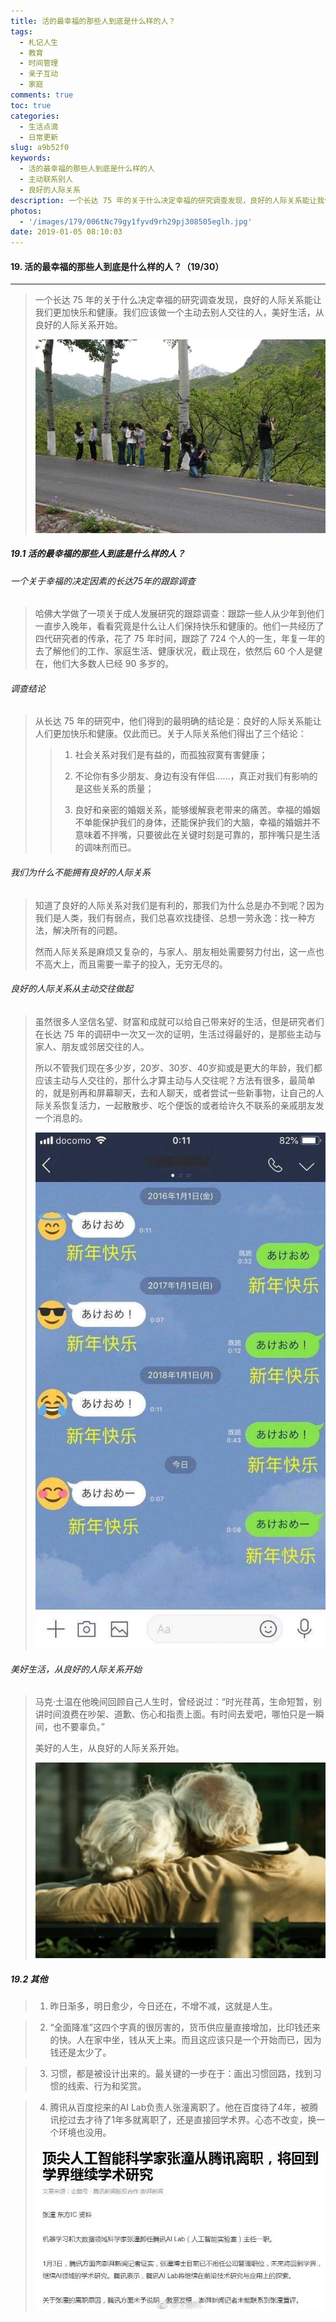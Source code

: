```yaml
---
title: 活的最幸福的那些人到底是什么样的人？
tags:
  - 札记人生
  - 教育
  - 时间管理
  - 亲子互动
  - 家庭
comments: true
toc: true
categories:
  - 生活点滴
  - 日常更新
slug: a9b52f0
keywords:
  - 活的最幸福的那些人到底是什么样的人
  - 主动联系别人
  - 良好的人际关系
description: 一个长达 75 年的关于什么决定幸福的研究调查发现，良好的人际关系能让我们更加快乐和健康。我们应该做一个主动去别人交往的人，美好生活，从良好的人际关系开始。
photos:
  - '/images/179/006tNc79gy1fyvd9rh29pj308505eglh.jpg'
date: 2019-01-05 08:10:03
---
```

<script type="text/javascript" src="/assets/js/dist/bai.js"></script>

#### 19. 活的最幸福的那些人到底是什么样的人？（19/30）
---
> 一个长达 75 年的关于什么决定幸福的研究调查发现，良好的人际关系能让我们更加快乐和健康。我们应该做一个主动去别人交往的人，美好生活，从良好的人际关系开始。
>
> ![幸福感](/images/179/006tNc79gy1fyvd88szotj30m80et40b.jpg)

##### 19.1 活的最幸福的那些人到底是什么样的人？

###### 一个关于幸福的决定因素的长达75年的跟踪调查
> 哈佛大学做了一项关于成人发展研究的跟踪调查：跟踪一些人从少年到他们一直步入晚年，看看究竟是什么让人们保持快乐和健康的。他们一共经历了四代研究者的传承，花了 75 年时间，跟踪了 724 个人的一生，年复一年的去了解他们的工作、家庭生活、健康状况，截止现在，依然后 60 个人是健在，他们大多数人已经 90 多岁的。

###### 调查结论
> 从长达 75 年的研究中，他们得到的最明确的结论是：良好的人际关系能让人们更加快乐和健康。仅此而已。关于人际关系他们得出了三个结论：
>
>> 1. 社会关系对我们是有益的，而孤独寂寞有害健康；
>>
>> 2. 不论你有多少朋友、身边有没有伴侣……，真正对我们有影响的是这些关系的质量；
>>
>> 3. 良好和亲密的婚姻关系，能够缓解衰老带来的痛苦。幸福的婚姻不单能保护我们的身体，还能保护我们的大脑，幸福的婚姻并不意味着不拌嘴，只要彼此在关键时刻是可靠的，那拌嘴只是生活的调味剂而已。

###### 我们为什么不能拥有良好的人际关系
> 知道了良好的人际关系对我们是有利的，那我们为什么总是办不到呢？因为我们是人类，我们有弱点，我们总喜欢找捷径、总想一劳永逸：找一种方法，解决所有的问题。
>
> 然而人际关系是麻烦又复杂的，与家人、朋友相处需要努力付出，这一点也不高大上，而且需要一辈子的投入，无穷无尽的。

###### 良好的人际关系从主动交往做起
> 虽然很多人坚信名望、财富和成就可以给自己带来好的生活，但是研究者们在长达 75 年的调研中一次又一次的证明，生活过得最好的，是那些主动与家人、朋友或邻居交往的人。
>
> 所以不管我们现在多少岁，20岁、30岁、40岁抑或是更大的年龄，我们都应该主动与人交往的，那什么才算主动与人交往呢？方法有很多，最简单的，就是别再和屏幕聊天，去和人聊天，或者尝试一些新事物，让自己的人际关系恢复活力，一起散散步、吃个便饭的或者给许久不联系的亲戚朋友发一个消息的。
>
> ![主动联系](/images/179/006tNc79gy1fyvd7lc6wdj30ir0xcabp.jpg)

###### 美好生活，从良好的人际关系开始
> 马克·土温在他晚间回顾自己人生时，曾经说过：“时光荏苒，生命短暂，别讲时间浪费在吵架、道歉、伤心和指责上面。有时间去爱吧，哪怕只是一瞬间，也不要辜负。”
>
> 美好的人生，从良好的人际关系开始。
>
> ![幸福晚年](/images/179/006tNc79gy1fyvd8t9dskj30sk0ja0y5.jpg)

##### 19.2 其他
> 1. 昨日渐多，明日愈少，今日还在，不增不减，这就是人生。

> 2. “全面降准”这四个字真的很厉害的，货币供应量直接增加，比印钱还来的快。人在家中坐，钱从天上来。而且这应该只是一个开始而已，因为钱还是太少了。

> 3. 习惯，都是被设计出来的。最关键的一步在于：画出习惯回路，找到习惯的线索、行为和奖赏。


> 4. 腾讯从百度挖来的AI Lab负责人张潼离职了。他在百度待了4年，被腾讯挖过去才待了1年多就离职了，还是直接回学术界。心态不改变，换一个环境也没用。
>
> ![沟通](/images/179/006tNc79gy1fyvdg8x2rrj30ju0b6di4.jpg)

